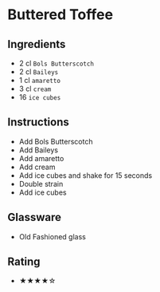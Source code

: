 # Buttered Toffee

## Ingredients
- 2 cl `Bols Butterscotch`
- 2 cl `Baileys`
- 1 cl `amaretto`
- 3 cl `cream`
- 16 `ice cubes`

## Instructions
- Add Bols Butterscotch
- Add Baileys
- Add amaretto
- Add cream
- Add ice cubes and shake for 15 seconds
- Double strain
- Add ice cubes

## Glassware
- Old Fashioned glass

## Rating
- ★★★★☆